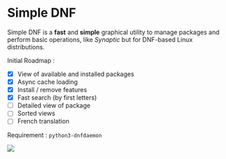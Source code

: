# Simple DNF

Simple DNF is a **fast** and **simple** graphical utility to manage packages and perform basic operations, like *Synaptic* but for DNF-based Linux distributions.

Initial Roadmap :

- [x] View of available and installed packages
- [x] Async cache loading
- [x] Install / remove features
- [x] Fast search (by first letters)
- [ ] Detailed view of package
- [ ] Sorted views
- [ ] French translation

Requirement : `python3-dnfdaemon`

![](https://raw.githubusercontent.com/hyakosm/simple_dnf/master/screenshot.png)
